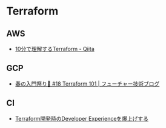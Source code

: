 # Terraform

## AWS

- [10分で理解するTerraform - Qiita](https://qiita.com/Chanmoro/items/55bf0da3aaf37dc26f73)

## GCP

- [春の入門祭り🌸 #18 Terraform 101 | フューチャー技術ブログ](https://future-architect.github.io/articles/20200624/)

## CI

- [Terraform開発時のDeveloper Experienceを爆上げする](https://zenn.dev/honmarkhunt/articles/2f03cba1ffe966)
